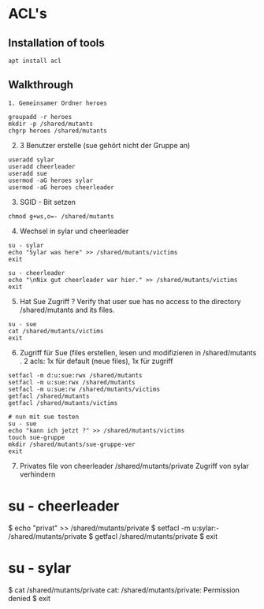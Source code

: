 # ACL's 

## Installation of tools 

```
apt install acl 
```

## Walkthrough 


```
1. Gemeinsamer Ordner heroes
````

```
groupadd -r heroes
mkdir -p /shared/mutants
chgrp heroes /shared/mutants
```

2. 3 Benutzer erstelle (sue gehört nicht der Gruppe an)
```
useradd sylar
useradd cheerleader
useradd sue
usermod -aG heroes sylar
usermod -aG heroes cheerleader
```

3. SGID - Bit setzen 
```
chmod g+ws,o=- /shared/mutants
```

4. Wechsel in sylar und cheerleader
```
su - sylar
echo "Sylar was here" >> /shared/mutants/victims
exit
```

``` 
su - cheerleader
echo "\nNix gut cheerleader war hier." >> /shared/mutants/victims
exit
```

5. Hat Sue Zugriff ? Verify that user sue has no access to the directory /shared/mutants and its files.
```
su - sue
cat /shared/mutants/victims
exit
```

6. Zugriff für Sue (files erstellen, lesen und modifizieren in /shared/mutants .
2 acls: 1x für default (neue files), 1x für zugriff 

```
setfacl -m d:u:sue:rwx /shared/mutants
setfacl -m u:sue:rwx /shared/mutants
setfacl -m u:sue:rw /shared/mutants/victims
getfacl /shared/mutants 
getfacl /shared/mutants/victims
```

```
# nun mit sue testen
su - sue
echo "kann ich jetzt ?" >> /shared/mutants/victims 
touch sue-gruppe
mkdir /shared/mutants/sue-gruppe-ver
exit 
```

7. Privates file von cheerleader /shared/mutants/private
   Zugriff von sylar verhindern
   
# su - cheerleader
$ echo "privat" >> /shared/mutants/private
$ setfacl -m u:sylar:- /shared/mutants/private
$ getfacl /shared/mutants/private
$ exit
# su - sylar
$ cat /shared/mutants/private
cat: /shared/mutants/private: Permission denied
$ exit
```
